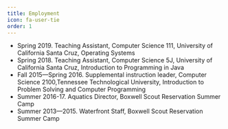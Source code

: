 ```yaml
---
title: Employment
icon: fa-user-tie
order: 1
---
```


* Spring 2019. Teaching Assistant, Computer Science 111, University of California Santa Cruz, Operating Systems
* Spring 2018. Teaching Assistant, Computer Science 5J, University of California Santa Cruz, Introduction to Programming in Java
* Fall 2015—Spring 2016. Supplemental instruction leader, Computer Science 2100,Tennessee Technological University, Introduction to Problem Solving and Computer Programming
* Summer 2016-17. Aquatics Director, Boxwell Scout Reservation Summer Camp
* Summer 2013—2015. Waterfront Staff, Boxwell Scout Reservation Summer Camp
